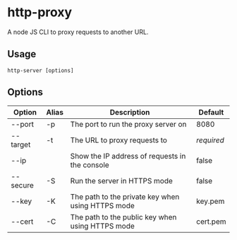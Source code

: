 # http-proxy

A node JS CLI to proxy requests to another URL.

## Usage
`http-server [options]`

## Options

| Option | Alias | Description | Default |
|-|-|-|-|
| --port | -p | The port to run the proxy server on | 8080 |
| --target | -t | The URL to proxy requests to | *required* |
| --ip || Show the IP address of requests in the console | false |
| --secure | -S | Run the server in HTTPS mode | false |
| --key | -K | The path to the private key when using HTTPS mode | key.pem |
| --cert | -C | The path to the public key when using HTTPS mode | cert.pem |